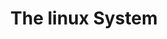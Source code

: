 ---
title: The linux System
description: Linux系统
image: /categories/linux/linux.png

# Badge style
style:
    background: "#ff9c2a"
    color: "#fff"
---